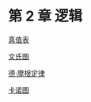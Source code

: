 # 第 2 章 逻辑

[真值表](https://zh.wikipedia.org/wiki/%E7%9C%9F%E5%80%BC%E8%A1%A8)

[文氏图](https://zh.wikipedia.org/wiki/%E6%96%87%E6%B0%8F%E5%9B%BE)

[德·摩根定律](https://zh.wikipedia.org/wiki/%E5%BE%B7%E6%91%A9%E6%A0%B9%E5%AE%9A%E5%BE%8B)

[卡诺图](https://zh.wikipedia.org/wiki/%E5%8D%A1%E8%AF%BA%E5%9B%BE)